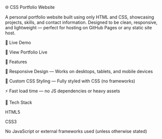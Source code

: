 🌐 CSS Portfolio Website

A personal portfolio website built using only HTML and CSS, showcasing projects, skills, and contact information. Designed to be clean, responsive, and lightweight — perfect for hosting on GitHub Pages or any static site host.

📸 Live Demo

🔗 View Portfolio Live


📁 Features

📱 Responsive Design — Works on desktops, tablets, and mobile devices

🎨 Custom CSS Styling — Fully styled with  CSS (no frameworks)

⚡ Fast load time — no JS dependencies or heavy assets

🧱 Tech Stack

HTML5

CSS3

No JavaScript or external frameworks used (unless otherwise stated)
